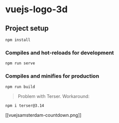 # vuejs-logo-3d

## Project setup
```
npm install
```

### Compiles and hot-reloads for development
```
npm run serve
```

### Compiles and minifies for production
```
npm run build
```

> Problem with Terser. Workaround:
```bash
npm i terser@3.14
```

[[vuejsamsterdam-countdown.png]]